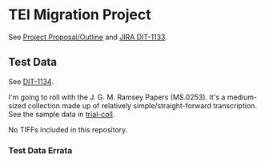 # TEI Migration Project #

See [Project Proposal/Outline](https://wiki.lib.utk.edu/display/DLP/Proposal%3A+Start+Migration+of+TEI+collections+to+Exist+and+TEI+Publisher) and [JIRA DIT-1133](https://jira.lib.utk.edu/browse/DIT-1133).

## Test Data ##

See [DIT-1134](https://jira.lib.utk.edu/browse/DIT-1134).

I'm going to roll with the J. G. M. Ramsey Papers (MS.0253). It's a medium-sized collection made up of relatively simple/straight-forward transcription. See the sample data in [trial-coll](./trial-coll).

No TIFFs included in this repository.

### Test Data Errata ###


